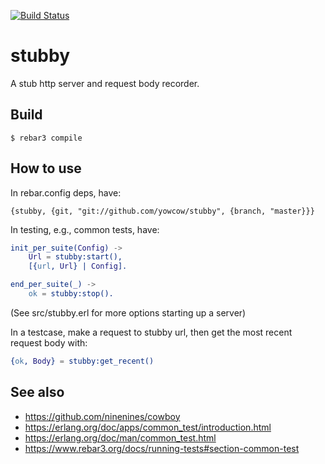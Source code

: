 [![Build Status](https://travis-ci.com/yowcow/stubby.svg?branch=master)](https://travis-ci.com/yowcow/stubby)

stubby
======

A stub http server and request body recorder.


Build
-----

    $ rebar3 compile


How to use
----------

In rebar.config deps, have:

    {stubby, {git, "git://github.com/yowcow/stubby", {branch, "master}}}

In testing, e.g., common tests, have:

```erlang
init_per_suite(Config) ->
    Url = stubby:start(),
    [{url, Url} | Config].

end_per_suite(_) ->
    ok = stubby:stop().
```

(See src/stubby.erl for more options starting up a server)

In a testcase, make a request to stubby url, then get the most recent request body with:

```erlang
{ok, Body} = stubby:get_recent()
```

See also
--------

* https://github.com/ninenines/cowboy
* https://erlang.org/doc/apps/common_test/introduction.html
* https://erlang.org/doc/man/common_test.html
* https://www.rebar3.org/docs/running-tests#section-common-test
